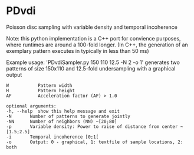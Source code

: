# PDvdi
Poisson disc sampling with variable density and temporal incoherence

Note: this python implementation is a C++ port for convience purposes, where runtimes are around a 100-fold longer. 
(In C++, the generation of an exemplary pattern executes in typically in less than 50 ms)

Example usage: 'PDvdiSampler.py 150 110 12.5 -N 2 -o 1'
generates two patterns of size 150x110 and 12.5-fold undersampling with a graphical output

    W           Pattern width
    H           Pattern height
    AF          Acceleration factor (AF) > 1.0

    optional arguments:
    -h, --help  show this help message and exit
    -N       Number of patterns to generate jointly
    -NN      Number of neighbors (NN) ~[20;80]
    -p       Variable density: Power to raise of distance from center ~[1.5;2.5]
    -i       Temporal incoherence [0;1[
    -o       Output: 0 - graphical, 1: textfile of sample locations, 2: both
